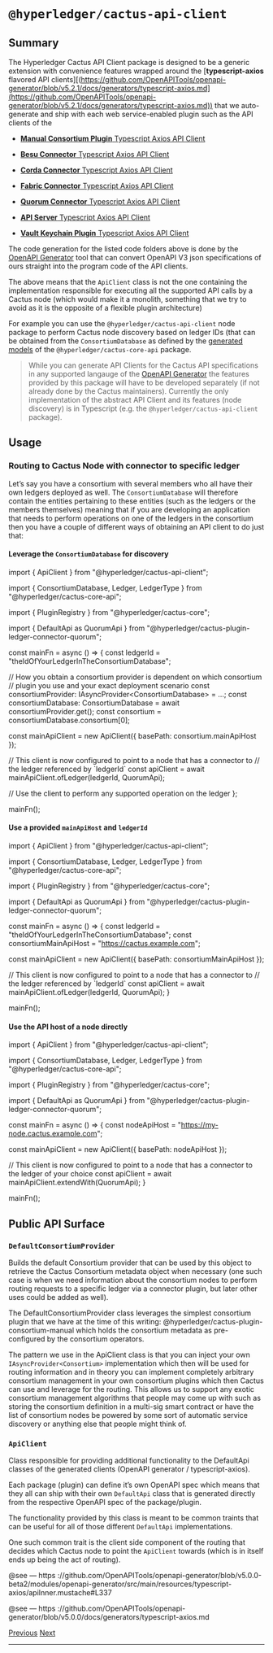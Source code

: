 `@hyperledger/cactus-api-client`
================================================================================================

Summary
------------------------------------------------

The Hyperledger Cactus API Client package is designed to be a generic extension with convenience features wrapped around the \[**typescript-axios** flavored API clients\][(https://github.com/OpenAPITools/openapi-generator/blob/v5.2.1/docs/generators/typescript-axios.md](https://github.com/OpenAPITools/openapi-generator/blob/v5.2.1/docs/generators/typescript-axios.md)) that we auto-generate and ship with each web service-enabled plugin such as the API clients of the

*   [**Manual Consortium Plugin** Typescript Axios API Client](https://github.com/hyperledger/cactus/tree/main/packages/cactus-plugin-consortium-manual/src/main/typescript/generated/openapi/typescript-axios)
    
*   [**Besu Connector** Typescript Axios API Client](https://github.com/hyperledger/cactus/tree/main/packages/cactus-plugin-ledger-connector-besu/src/main/typescript/generated/openapi/typescript-axios)
    
*   [**Corda Connector** Typescript Axios API Client](https://github.com/hyperledger/cactus/tree/main/packages/cactus-plugin-ledger-connector-corda/src/main/typescript/generated/openapi/typescript-axios)
    
*   [**Fabric Connector** Typescript Axios API Client](https://github.com/hyperledger/cactus/tree/main/packages/cactus-plugin-ledger-connector-fabric/src/main/typescript/generated/openapi/typescript-axios)
    
*   [**Quorum Connector** Typescript Axios API Client](https://github.com/hyperledger/cactus/tree/main/packages/cactus-plugin-ledger-connector-quorum/src/main/typescript/generated/openapi/typescript-axios)
    
*   [**API Server** Typescript Axios API Client](https://github.com/hyperledger/cactus/tree/main/packages/cactus-cmd-api-server/src/main/typescript/generated/openapi/typescript-axios)
    
*   [**Vault Keychain Plugin** Typescript Axios API Client](https://github.com/hyperledger/cactus/tree/main/packages/cactus-plugin-keychain-vault/src/main/typescript/generated/openapi/typescript-axios)
    

The code generation for the listed code folders above is done by the [OpenAPI Generator](https://github.com/OpenAPITools/openapi-generator) tool that can convert OpenAPI V3 json specifications of ours straight into the program code of the API clients.

The above means that the `ApiClient` class is not the one containing the implementation responsible for executing all the supported API calls by a Cactus node (which would make it a monolith, something that we try to avoid as it is the opposite of a flexible plugin architecture)

For example you can use the `@hyperledger/cactus-api-client` node package to perform Cactus node discovery based on ledger IDs (that can be obtained from the `ConsortiumDatabase` as defined by the [generated models](https://github.com/hyperledger/cactus/blob/main/packages/cactus-core-api/src/main/typescript/generated/openapi/typescript-axios/api.ts) of the `@hyperledger/cactus-core-api` package.

> While you can generate API Clients for the Cactus API specifications in any supported langauge of the [OpenAPI Generator](https://github.com/OpenAPITools/openapi-generator) the features provided by this package will have to be developed separately (if not already done by the Cactus maintainers). Currently the only implementation of the abstract API Client and its features (node discovery) is in Typescript (e.g. the `@hyperledger/cactus-api-client` package).

Usage
--------------------------------------------

### Routing to Cactus Node with connector to specific ledger

Let’s say you have a consortium with several members who all have their own ledgers deployed as well. The `ConsortiumDatabase` will therefore contain the entities pertaining to these entities (such as the ledgers or the members themselves) meaning that if you are developing an application that needs to perform operations on one of the ledgers in the consortium then you have a couple of different ways of obtaining an API client to do just that:

#### Leverage the `ConsortiumDatabase` for discovery

import { ApiClient } from "@hyperledger/cactus-api-client";

import { ConsortiumDatabase, Ledger, LedgerType } from "@hyperledger/cactus-core-api";

import { PluginRegistry } from "@hyperledger/cactus-core";

import { DefaultApi as QuorumApi } from "@hyperledger/cactus-plugin-ledger-connector-quorum";

const mainFn \= async () \=> {
  const ledgerId \= "theIdOfYourLedgerInTheConsortiumDatabase";

  // How you obtain a consortium provider is dependent on which consortium
  // plugin you use and your exact deployment scenario
  const consortiumProvider: IAsyncProvider<ConsortiumDatabase\> \= ...;
  const consortiumDatabase: ConsortiumDatabase \= await consortiumProvider.get();
  const consortium \= consortiumDatabase.consortium\[0\];

  const mainApiClient \= new ApiClient({ basePath: consortium.mainApiHost });

  // This client is now configured to point to a node that has a connector to
  // the ledger referenced by \`ledgerId\`
  const apiClient \= await mainApiClient.ofLedger(ledgerId, QuorumApi);

  // Use the client to perform any supported operation on the ledger
};

mainFn();

#### Use a provided `mainApiHost` and `ledgerId`

import { ApiClient } from "@hyperledger/cactus-api-client";

import { ConsortiumDatabase, Ledger, LedgerType } from "@hyperledger/cactus-core-api";

import { PluginRegistry } from "@hyperledger/cactus-core";

import { DefaultApi as QuorumApi } from "@hyperledger/cactus-plugin-ledger-connector-quorum";

const mainFn \= async () \=> {
  const ledgerId \= "theIdOfYourLedgerInTheConsortiumDatabase";
  const consortiumMainApiHost \= "https://cactus.example.com";

  const mainApiClient \= new ApiClient({ basePath: consortiumMainApiHost });

  // This client is now configured to point to a node that has a connector to
  // the ledger referenced by \`ledgerId\`
  const apiClient \= await mainApiClient.ofLedger(ledgerId, QuorumApi);
}

mainFn();

#### Use the API host of a node directly

import { ApiClient } from "@hyperledger/cactus-api-client";

import { ConsortiumDatabase, Ledger, LedgerType } from "@hyperledger/cactus-core-api";

import { PluginRegistry } from "@hyperledger/cactus-core";

import { DefaultApi as QuorumApi } from "@hyperledger/cactus-plugin-ledger-connector-quorum";

const mainFn \= async () \=> {
  const nodeApiHost \= "https://my-node.cactus.example.com";

  const mainApiClient \= new ApiClient({ basePath: nodeApiHost });

  // This client is now configured to point to a node that has a connector to the ledger of your choice
  const apiClient \= await mainApiClient.extendWith(QuorumApi);
}

mainFn();

Public API Surface
----------------------------------------------------------------------

### `DefaultConsortiumProvider`

Builds the default Consortium provider that can be used by this object to retrieve the Cactus Consortium metadata object when necessary (one such case is when we need information about the consortium nodes to perform routing requests to a specific ledger via a connector plugin, but later other uses could be added as well).

The DefaultConsortiumProvider class leverages the simplest consortium plugin that we have at the time of this writing: @hyperledger/cactus-plugin-consortium-manual which holds the consortium metadata as pre-configured by the consortium operators.

The pattern we use in the ApiClient class is that you can inject your own `IAsyncProvider<Consortium>` implementation which then will be used for routing information and in theory you can implement completely arbitrary consortium management in your own consortium plugins which then Cactus can use and leverage for the routing. This allows us to support any exotic consortium management algorithms that people may come up with such as storing the consortium definition in a multi-sig smart contract or have the list of consortium nodes be powered by some sort of automatic service discovery or anything else that people might think of.

### `ApiClient`

Class responsible for providing additional functionality to the DefaultApi classes of the generated clients (OpenAPI generator / typescript-axios).

Each package (plugin) can define it’s own OpenAPI spec which means that they all can ship with their own `DefaultApi` class that is generated directly from the respective OpenAPI spec of the package/plugin.

The functionality provided by this class is meant to be common traints that can be useful for all of those different `DefaultApi` implementations.

One such common trait is the client side component of the routing that decides which Cactus node to point the `ApiClient` towards (which is in itself ends up being the act of routing).

@see — https ://github.com/OpenAPITools/openapi-generator/blob/v5.0.0-beta2/modules/openapi-generator/src/main/resources/typescript-axios/apiInner.mustache#L337

@see — https ://github.com/OpenAPITools/openapi-generator/blob/v5.0.0/docs/generators/typescript-axios.md

[Previous](../packages.md "Cactus Components") [Next](cactus-cmd-api-server.md "@hyperledger/cactus-cmd-api-server")

* * *
